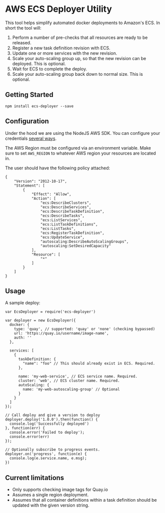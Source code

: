 # AWS ECS Deployer Utility

This tool helps simplify automated docker deployments to Amazon's ECS. In short the tool will:

1. Perform a number of pre-checks that all resources are ready to be released.
1. Register a new task definition revision with ECS.
1. Update one or more services with the new revision.
1. Scale your auto-scaling group up, so that the new revision can be deployed. This is optional.
1. Wait for ECS to complete the deploy.
1. Scale your auto-scaling group back down to normal size. This is optional.

## Getting Started

```
npm install ecs-deployer --save
```

## Configuration

Under the hood we are using the NodeJS AWS SDK. You can configure your credentials [several ways](http://docs.aws.amazon.com/AWSJavaScriptSDK/guide/node-configuring.html).

The AWS Region must be configured via an environment variable. Make sure to set `AWS_REGION` to whatever AWS region your resources are located in.

The user should have the following policy attached:
```
{
    "Version": "2012-10-17",
    "Statement": [
        {
            "Effect": "Allow",
            "Action": [
                "ecs:DescribeClusters",
                "ecs:DescribeServices",
                "ecs:DescribeTaskDefinition",
                "ecs:DescribeTasks",
                "ecs:ListServices",
                "ecs:ListTaskDefinitions",
                "ecs:ListTasks",
                "ecs:RegisterTaskDefinition",
                "ecs:UpdateService",
                "autoscaling:DescribeAutoScalingGroups",
                "autoscaling:SetDesiredCapacity"
            ],
            "Resource": [
                "*"
            ]
        }
    ]
}
```

## Usage

A sample deploy:
```
var EcsDeployer = require('ecs-deployer')

var deployer = new EcsDeployer({
  docker: {
    type: 'quay', // supported: 'quay' or 'none' (checking bypassed)
    url: 'https://quay.io/username/image-name',
    auth: ''
  },

  services: [
    {
      taskDefinition: {
        "name": "foo" // This should already exist in ECS. Required.
      },

      name: 'my-web-service', // ECS service name. Required.
      cluster: 'web', // ECS cluster name. Required.
      autoScaling: {
        name: 'my-web-autoscaling-group' // Optional
      }
    }
  ]
});

// Call deploy and give a version to deploy
deployer.deploy('1.0.0').then(function() {
  console.log('Successfully deployed')
}, function(err) {
  console.error('Failed to deploy');
  console.error(err)
});

// Optionally subscribe to progress events.
deployer.on('progress', function(e) {
  console.log(e.service.name, e.msg);
})
```

## Current limitations

* Only supports checking image tags for Quay.io
* Assumes a single region deployment.
* Assumes that all container definitions within a task definition should be updated with the given version string.
